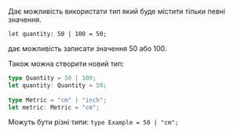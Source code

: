 
Дає можливість використати тип який буде містити тільки певні значення.

`let quantity: 50 | 100 = 50;`

дає можливість записати значення 50 або 100.

Також можна створити новий тип:
```typeScript
type Quantity = 50 | 100;  
let quantity: Quantity = 50;  
  
type Metric = "cm" | "inch";  
let metric: Metric = "cm";
```

Можуть бути різні типи:
`type Example = 50 | "cm";`